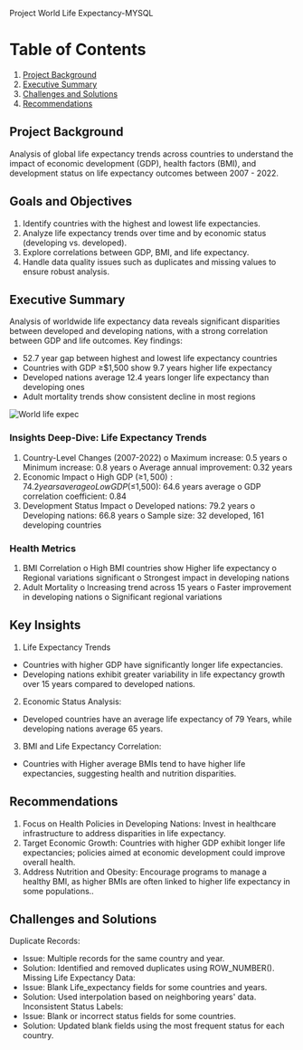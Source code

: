 Project World Life Expectancy-MYSQL

# Table of Contents
1. [Project Background](#project-background)
2. [Executive Summary](#executive-summary)
3. [Challenges and Solutions](#Challenges-and-Solutions)
4. [Recommendations](#Recommendations)

## Project Background
Analysis of global life expectancy trends across countries to understand the impact
of economic development (GDP), health factors (BMI), and development status on
life expectancy outcomes between 2007 - 2022.

## Goals and Objectives 
1. Identify countries with the highest and lowest life expectancies.
2. Analyze life expectancy trends over time and by economic status (developing vs.
developed).
3. Explore correlations between GDP, BMI, and life expectancy.
4. Handle data quality issues such as duplicates and missing values to ensure robust
analysis.

## Executive Summary
Analysis of worldwide life expectancy data reveals significant disparities between
developed and developing nations, with a strong correlation between GDP and life
outcomes. Key findings:
* 52.7 year gap between highest and lowest life expectancy countries
* Countries with GDP ≥$1,500 show 9.7 years higher life expectancy
* Developed nations average 12.4 years longer life expectancy than developing
ones
* Adult mortality trends show consistent decline in most regions

![World life expec](https://github.com/user-attachments/assets/0acee083-469e-4a1f-9a9b-9daaab376d23)

### Insights Deep-Dive: Life Expectancy Trends

1. Country-Level Changes (2007-2022)
o Maximum increase: 0.5 years
o Minimum increase: 0.8 years
o Average annual improvement: 0.32 years
2. Economic Impact
o High GDP (≥$1,500): 74.2 years average
o Low GDP (≤$1,500): 64.6 years average
o GDP correlation coefficient: 0.84
3. Development Status Impact
o Developed nations: 79.2 years
o Developing nations: 66.8 years
o Sample size: 32 developed, 161 developing countries

### Health Metrics
1. BMI Correlation
o High BMI countries show Higher life expectancy
o Regional variations significant
o Strongest impact in developing nations
2. Adult Mortality
o Increasing trend across 15 years
o Faster improvement in developing nations
o Significant regional variations

## Key Insights
1. Life Expectancy Trends
- Countries with higher GDP have significantly longer life expectancies.
- Developing nations exhibit greater variability in life expectancy growth over 15
years compared to developed nations.
2. Economic Status Analysis:
- Developed countries have an average life expectancy of 79 Years, while
developing nations average 65 years.
3. BMI and Life Expectancy Correlation:
- Countries with Higher average BMIs tend to have higher life expectancies,
suggesting health and nutrition disparities.

## Recommendations
1. Focus on Health Policies in Developing Nations:
Invest in healthcare infrastructure to address disparities in life expectancy.
2. Target Economic Growth:
Countries with higher GDP exhibit longer life expectancies; policies aimed at
economic development could improve overall health.
3. Address Nutrition and Obesity:
Encourage programs to manage a healthy BMI, as higher BMIs are often linked to higher life expectancy in some populations..

## Challenges and Solutions
Duplicate Records:
* Issue: Multiple records for the same country and year.
* Solution: Identified and removed duplicates using ROW_NUMBER().
Missing Life Expectancy Data:
* Issue: Blank Life_expectancy fields for some countries and years.
* Solution: Used interpolation based on neighboring years&#39; data.
Inconsistent Status Labels:
* Issue: Blank or incorrect status fields for some countries.
* Solution: Updated blank fields using the most frequent status for each country.

